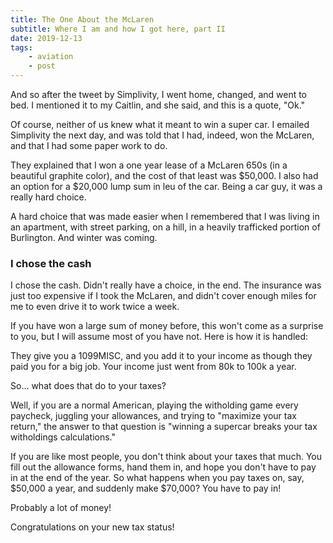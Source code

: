 ```yaml
---
title: The One About the McLaren
subtitle: Where I am and how I got here, part II
date: 2019-12-13
tags: 
    - aviation
    - post
---
```

And so after the tweet by Simplivity, I went home, changed, and went to bed. I mentioned it to my Caitlin, and she said, and this is a quote, "Ok." 

Of course, neither of us knew what it meant to win a super car. I emailed Simplivity the next day, and was told that I had, indeed, won the McLaren, and that I had some paper work to do.

They explained that I won a one year lease of a McLaren 650s (in a beautiful graphite color), and the cost of that least was $50,000. I also had an option for a $20,000 lump sum in leu of the car. Being a car guy, it was a really hard choice. 

A hard choice that was made easier when I remembered that I was living in an apartment, with street parking, on a hill, in a heavily trafficked portion of Burlington. And winter was coming. 

### I chose the cash

I chose the cash. Didn't really have a choice, in the end. The insurance was just too expensive if I took the McLaren, and didn't cover enough miles for me to even drive it to work twice a week. 

If you have won a large sum of money before, this won't come as a surprise to you, but I will assume most of you have not. Here is how it is handled:

They give you a 1099MISC, and you add it to your income as though they paid you for a big job. Your income just went from 80k to 100k a year. 

So... what does that do to your taxes?

Well, if you are a normal American, playing the witholding game every paycheck, juggling your allowances, and trying to "maximize your tax return," the answer to that question is "winning a supercar breaks your tax witholdings calculations." 

If you are like most people, you don't think about your taxes that much. You fill out the allowance forms, hand them in, and hope you don't have to pay in at the end of the year. So what happens when you pay taxes on, say, $50,000 a year, and suddenly make $70,000? You have to pay in! 

Probably a lot of money!

Congratulations on your new tax status!
